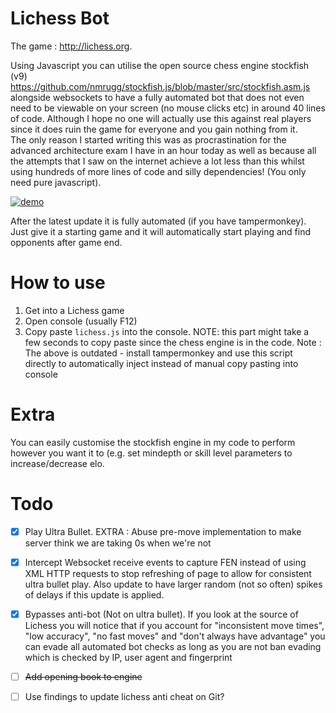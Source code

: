 # Lichess Bot
The game : http://lichess.org.

Using Javascript you can utilise the open source chess engine stockfish (v9) https://github.com/nmrugg/stockfish.js/blob/master/src/stockfish.asm.js alongside websockets to have a fully automated bot that does not even need to be viewable on your screen (no mouse clicks etc) in around 40 lines of code.
Although I hope no one will actually use this against real players since it does ruin the game for everyone and you gain nothing from it.   
The only reason I started writing this was as procrastination for the advanced architecture exam I have in an hour today as well as because all the attempts that I saw on the internet achieve a lot less than this whilst using hundreds of more lines of code and silly dependencies! (You only need pure javascript).

[![demo](https://img.youtube.com/vi/MaQtq-yYvNE/0.jpg)](https://www.youtube.com/watch?v=MaQtq-yYvNE)

After the latest update it is fully automated (if you have tampermonkey).   Just give it a starting game and it will automatically start playing and find opponents after game end. 


# How to use
1. Get into a Lichess game
2. Open console (usually F12)
3. Copy paste ```lichess.js``` into the console.   NOTE: this part might take a few seconds to copy paste since the chess engine is in the code.
Note : The above is outdated - install tampermonkey and use this script directly to automatically inject instead of manual copy pasting into console

# Extra
You can easily customise the stockfish engine in my code to perform however you want it to (e.g. set mindepth or skill level parameters to increase/decrease elo.

# Todo
- [X] Play Ultra Bullet. EXTRA : Abuse pre-move implementation to make server think we are taking 0s when we're not
- [X] Intercept Websocket receive events to capture FEN instead of using XML HTTP requests to stop refreshing of page to allow for consistent ultra bullet play.   Also update to have larger random (not so often) spikes of delays if this update is applied.

- [X] Bypasses anti-bot (Not on ultra bullet).   If you look at the source of Lichess you will notice that if you account for "inconsistent move times", "low accuracy", "no fast moves" and "don't always have advantage" you can evade all automated bot checks as long as you are not ban evading which is checked by IP, user agent and fingerprint

- [ ] ~~Add opening book to engine~~

- [ ] Use findings to update lichess anti cheat on Git?
